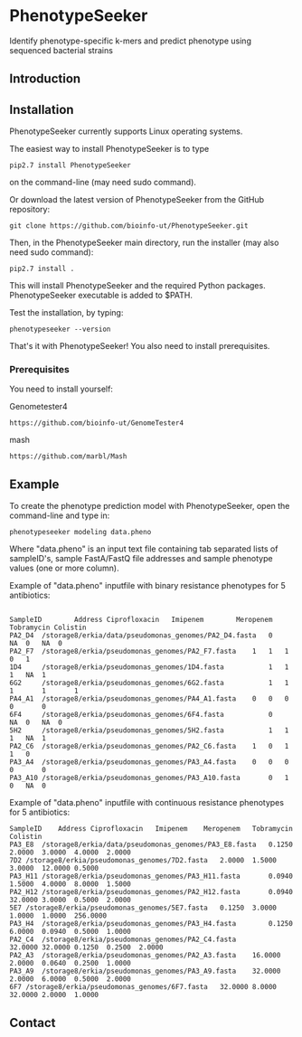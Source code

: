 # PhenotypeSeeker
Identify phenotype-specific k-mers and predict phenotype using sequenced bacterial strains
## Introduction
## Installation
PhenotypeSeeker currently supports Linux operating systems.

The easiest way to install PhenotypeSeeker is to type
```
pip2.7 install PhenotypeSeeker
```
on the command-line (may need sudo command).

Or download the latest version of PhenotypeSeeker from the GitHub repository:
```
git clone https://github.com/bioinfo-ut/PhenotypeSeeker.git
```
Then, in the PhenotypeSeeker main directory, run the installer (may also need sudo command):
```
pip2.7 install .
```
This will install PhenotypeSeeker and the required Python packages. PhenotypeSeeker executable is added to $PATH.

Test the installation, by typing:
```
phenotypeseeker --version
```
That's it with PhenotypeSeeker! 
You also need to install prerequisites.

### Prerequisites
You need to install yourself:

Genometester4
```
https://github.com/bioinfo-ut/GenomeTester4
```
mash
```
https://github.com/marbl/Mash
```
## Example

To create the phenotype prediction model with PhenotypeSeeker, open the command-line and type in:
```
phenotypeseeker modeling data.pheno 
```
Where "data.pheno" is an input text file containing tab separated lists of sampleID's, sample FastA/FastQ file addresses and sample phenotype values (one or more column).

Example of "data.pheno" inputfile with binary resistance phenotypes for 5 antibiotics:
```

SampleID        Address Ciprofloxacin   Imipenem        Meropenem       Tobramycin Colistin         
PA2_D4  /storage8/erkia/data/pseudomonas_genomes/PA2_D4.fasta   0       NA	0 	NA	0
PA2_F7  /storage8/erkia/pseudomonas_genomes/PA2_F7.fasta 	1	1	1	0	1
1D4     /storage8/erkia/pseudomonas_genomes/1D4.fasta           1	1 	1 	NA	1
6G2     /storage8/erkia/pseudomonas_genomes/6G2.fasta           1	1	1       1       1
PA4_A1  /storage8/erkia/pseudomonas_genomes/PA4_A1.fasta 	0	0	0       0       0
6F4     /storage8/erkia/pseudomonas_genomes/6F4.fasta           0       NA	0 	NA	0
5H2     /storage8/erkia/pseudomonas_genomes/5H2.fasta           1	1 	1 	NA	1
PA2_C6  /storage8/erkia/pseudomonas_genomes/PA2_C6.fasta 	1	0	1	1	0
PA3_A4  /storage8/erkia/pseudomonas_genomes/PA3_A4.fasta 	0	0	0	0       0
PA3_A10 /storage8/erkia/pseudomonas_genomes/PA3_A10.fasta       0	1	0	NA	0
```
Example of "data.pheno" inputfile with continuous resistance phenotypes for 5 antibiotics:
```
SampleID	Address	Ciprofloxacin	Imipenem	Meropenem	Tobramycin Colistin
PA3_E8	/storage8/erkia/data/pseudomonas_genomes/PA3_E8.fasta	0.1250	2.0000	3.0000	4.0000	2.0000
7D2	/storage8/erkia/pseudomonas_genomes/7D2.fasta	2.0000	1.5000	3.0000	12.0000	0.5000
PA3_H11	/storage8/erkia/pseudomonas_genomes/PA3_H11.fasta		0.0940	1.5000	4.0000	8.0000	1.5000
PA2_H12	/storage8/erkia/pseudomonas_genomes/PA2_H12.fasta		0.0940	32.0000	3.0000	0.5000	2.0000
5E7	/storage8/erkia/pseudomonas_genomes/5E7.fasta	0.1250	3.0000	1.0000	1.0000	256.0000
PA3_H4	/storage8/erkia/pseudomonas_genomes/PA3_H4.fasta		0.1250	6.0000	0.0940	0.5000	1.0000
PA2_C4	/storage8/erkia/pseudomonas_genomes/PA2_C4.fasta		32.0000	32.0000	0.1250	0.2500	2.0000
PA2_A3	/storage8/erkia/pseudomonas_genomes/PA2_A3.fasta	16.0000	2.0000	0.0640	0.2500	1.0000
PA3_A9	/storage8/erkia/pseudomonas_genomes/PA3_A9.fasta	32.0000	2.0000	6.0000	0.5000	2.0000
6F7	/storage8/erkia/pseudomonas_genomes/6F7.fasta	32.0000	8.0000	32.0000	2.0000	1.0000
```
## Contact
